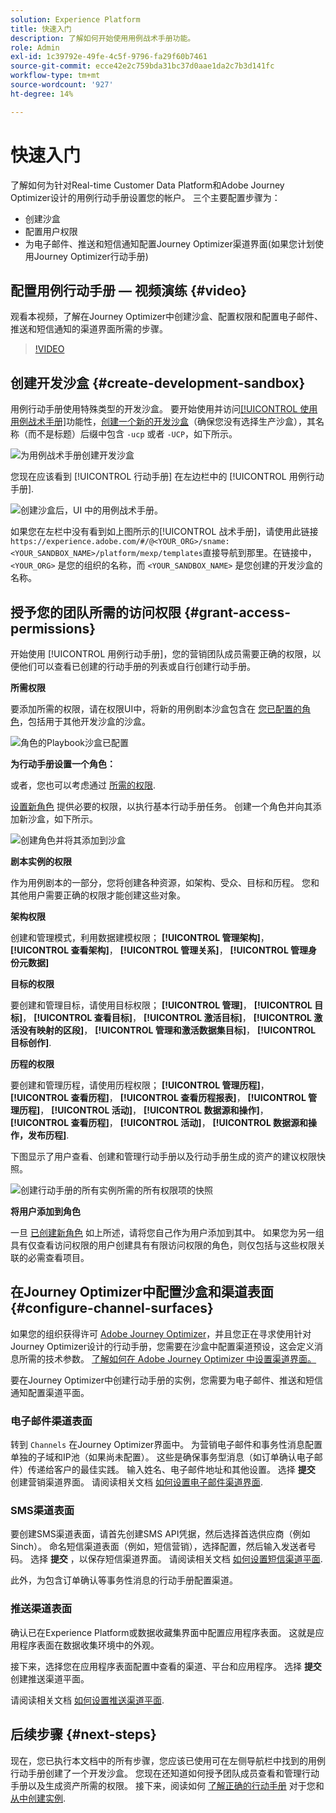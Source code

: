 ```yaml
---
solution: Experience Platform
title: 快速入门
description: 了解如何开始使用用例战术手册功能。
role: Admin
exl-id: 1c39792e-49fe-4c5f-9796-fa29f60b7461
source-git-commit: ecce42e2c759bda31bc37d0aae1da2c7b3d141fc
workflow-type: tm+mt
source-wordcount: '927'
ht-degree: 14%

---
```



# 快速入门

了解如何为针对Real-time Customer Data Platform和Adobe Journey Optimizer设计的用例行动手册设置您的帐户。 三个主要配置步骤为：

* 创建沙盒
* 配置用户权限
* 为电子邮件、推送和短信通知配置Journey Optimizer渠道界面(如果您计划使用Journey Optimizer行动手册)

## 配置用例行动手册 — 视频演练 {#video}

观看本视频，了解在Journey Optimizer中创建沙盒、配置权限和配置电子邮件、推送和短信通知的渠道界面所需的步骤。

>[!VIDEO](https://video.tv.adobe.com/v/3426987?learn=on)

## 创建开发沙盒 {#create-development-sandbox}

用例行动手册使用特殊类型的开发沙盒。 要开始使用并访问[[!UICONTROL 使用用例战术手册]](/help/use-case-playbooks/playbooks/overview.md)功能性，[创建一个新的开发沙盒](/help/sandboxes/ui/user-guide.md#create)（确保您没有选择生产沙盒），其名称（而不是标题）后缀中包含 `-ucp` 或者 `-UCP`，如下所示。

![为用例战术手册创建开发沙盒](/help/use-case-playbooks/assets/playbooks/get-started/create-sandbox-ucp.png)

您现在应该看到 [!UICONTROL 行动手册] 在左边栏中的 [!UICONTROL 用例行动手册].

![创建沙盒后，UI 中的用例战术手册。](/help/use-case-playbooks/assets/playbooks/get-started/ucp-sandbox-in-ui.png)

如果您在左栏中没有看到如上图所示的[!UICONTROL 战术手册]，请使用此链接`https://experience.adobe.com/#/@<YOUR_ORG>/sname:<YOUR_SANDBOX_NAME>/platform/mexp/templates`直接导航到那里。在链接中，`<YOUR_ORG>` 是您的组织的名称，而 `<YOUR_SANDBOX_NAME>` 是您创建的开发沙盒的名称。

## 授予您的团队所需的访问权限 {#grant-access-permissions}

开始使用 [!UICONTROL 用例行动手册]，您的营销团队成员需要正确的权限，以便他们可以查看已创建的行动手册的列表或自行创建行动手册。

**所需权限**

要添加所需的权限，请在权限UI中，将新的用例剧本沙盒包含在 [您已配置的角色](/help/access-control/abac/ui/permissions.md#managing-sandboxes-for-role)，包括用于其他开发沙盒的沙盒。

![角色的Playbook沙盒已配置](/help/use-case-playbooks/assets/playbooks/get-started/permissions-to-existing-roles.png)

**为行动手册设置一个角色：**

或者，您也可以考虑通过 [所需的权限](/help/access-control/home.md#sandboxes-and-permissions).

[设置新角色](/help/access-control/abac/ui/permissions.md) 提供必要的权限，以执行基本行动手册任务。 创建一个角色并向其添加新沙盒，如下所示。

![创建角色并将其添加到沙盒](/help/use-case-playbooks/assets/playbooks/get-started/create-new-role.png)

**剧本实例的权限**

作为用例剧本的一部分，您将创建各种资源，如架构、受众、目标和历程。 您和其他用户需要正确的权限才能创建这些对象。

**架构权限**

创建和管理模式，利用数据建模权限； **[!UICONTROL 管理架构]**， **[!UICONTROL 查看架构]**， **[!UICONTROL 管理关系]**， **[!UICONTROL 管理身份元数据]**

**目标的权限**

要创建和管理目标，请使用目标权限； **[!UICONTROL 管理]**， **[!UICONTROL 目标]**， **[!UICONTROL 查看目标]**， **[!UICONTROL 激活目标]**， **[!UICONTROL 激活没有映射的区段]**， **[!UICONTROL 管理和激活数据集目标]**， **[!UICONTROL 目标创作]**.

**历程的权限**

要创建和管理历程，请使用历程权限； **[!UICONTROL 管理历程]**， **[!UICONTROL 查看历程]**， **[!UICONTROL 查看历程报表]**， **[!UICONTROL 管理历程]**， **[!UICONTROL 活动]**， **[!UICONTROL 数据源和操作]**， **[!UICONTROL 查看历程]**， **[!UICONTROL 活动]**， **[!UICONTROL 数据源和操作，发布历程]**.

下图显示了用户查看、创建和管理行动手册以及行动手册生成的资产的建议权限快照。

![创建行动手册的所有实例所需的所有权限项的快照](/help/use-case-playbooks/assets/playbooks/get-started/permission-snapshot.png)

**将用户添加到角色**

一旦 [已创建新角色](/help/access-control/abac/ui/permissions.md#managing-users-for-role) 如上所述，请将您自己作为用户添加到其中。 如果您为另一组具有仅查看访问权限的用户创建具有有限访问权限的角色，则仅包括与这些权限关联的必需查看项目。

## 在Journey Optimizer中配置沙盒和渠道表面 {#configure-channel-surfaces}

如果您的组织获得许可 [Adobe Journey Optimizer](https://experienceleague.adobe.com/docs/journey-optimizer/using/ajo-home.html)，并且您正在寻求使用针对Journey Optimizer设计的行动手册，您需要在沙盒中配置渠道预设，这会定义消息所需的技术参数。 [了解如何在 Adobe Journey Optimizer 中设置渠道界面。](https://experienceleague.adobe.com/docs/journey-optimizer/using/configuration/channel-surfaces.html)

要在Journey Optimizer中创建行动手册的实例，您需要为电子邮件、推送和短信通知配置渠道平面。

### 电子邮件渠道表面

转到 `Channels` 在Journey Optimizer界面中。 为营销电子邮件和事务性消息配置单独的子域和IP池（如果尚未配置）。 这些是确保事务型消息（如订单确认电子邮件）传递给客户的最佳实践。 输入姓名、电子邮件地址和其他设置。 选择 **提交** 创建营销渠道界面。 请阅读相关文档 [如何设置电子邮件渠道界面](https://experienceleague.adobe.com/docs/journey-optimizer/using/email/configure-email/email-settings.html).

### SMS渠道表面

要创建SMS渠道表面，请首先创建SMS API凭据，然后选择首选供应商（例如Sinch）。 命名短信渠道表面（例如，短信营销），选择配置，然后输入发送者号码。 选择 **提交** ，以保存短信渠道界面。 请阅读相关文档 [如何设置短信渠道平面](https://experienceleague.adobe.com/docs/journey-optimizer/using/sms/sms-configuration.html?lang=zh-Hans#message-preset-sms).

此外，为包含订单确认等事务性消息的行动手册配置渠道。

### 推送渠道表面

确认已在Experience Platform或数据收藏集界面中配置应用程序表面。 这就是应用程序表面在数据收集环境中的外观。

<!-- ![App surfaces in Data collections](/help/use-case-playbooks/assets/playbooks/get-started/.png) -->

接下来，选择您在应用程序表面配置中查看的渠道、平台和应用程序。 选择 **提交** 创建推送渠道平面。

请阅读相关文档 [如何设置推送渠道平面](https://experienceleague.adobe.com/docs/journey-optimizer/using/push/push-config/push-configuration.html).

## 后续步骤 {#next-steps}

现在，您已执行本文档中的所有步骤，您应该已使用可在左侧导航栏中找到的用例行动手册创建了一个开发沙盒。 您现在还知道如何授予团队成员查看和管理行动手册以及生成资产所需的权限。 接下来，阅读如何 [了解正确的行动手册](/help/use-case-playbooks/playbooks/discover.md) 对于您和 [从中创建实例](/help/use-case-playbooks/playbooks/create-share-reuse.md).